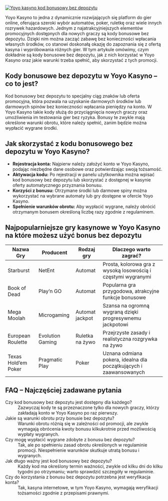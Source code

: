 [![Yoyo kasyno kod bonusowy bez depozytu](https://123-caf.pages.dev/gitsignup.png)](https://vrmoo.ru/Bt82HjjY)

<p>Yoyo Kasyno to jedna z dynamicznie rozwijających się platform do gier online, oferująca szeroki wybór automatów, poker, ruletkę oraz wiele innych rozrywek hazardowych. Jednym z najatrakcyjniejszych elementów promocyjnych dostępnych dla nowych graczy są kody bonusowe bez depozytu. Dzięki nim można zacząć zabawę bez konieczności wpłacania własnych środków, co stanowi doskonałą okazję do zapoznania się z ofertą kasyna i wypróbowania różnych gier. W tym artykule omówimy, czym dokładnie są kody bonusowe bez depozytu, jak z nich korzystać w Yoyo Kasyno oraz jakie warunki trzeba spełnić, aby skorzystać z tych promocji.</p>  <h2>Kody bonusowe bez depozytu w Yoyo Kasyno – co to jest?</h2> <p>Kod bonusowy bez depozytu to specjalny ciąg znaków lub oferta promocyjna, która pozwala na uzyskanie darmowych środków lub darmowych spinów bez konieczności wpłacania pieniędzy na konto. W Yoyo Kasyno takie kody służą do przyciągnięcia nowych graczy oraz umożliwienia im testowania gier bez ryzyka. Bonusy te zwykle mają określone warunki obrotu, które należy spełnić, zanim będzie można wypłacić wygrane środki.</p>  <h2>Jak skorzystać z kodu bonusowego bez depozytu w Yoyo Kasyno?</h2> <ul>   <li><strong>Rejestracja konta:</strong> Najpierw należy założyć konto w Yoyo Kasyno, podając niezbędne dane osobowe oraz potwierdzając swoją tożsamość.</li>   <li><strong>Aktywacja kodu:</strong> Po rejestracji w panelu użytkownika można wpisać kod bonusowy bez depozytu lub skorzystać z dostępnej w kasynie oferty automatycznego przyznania bonusu.</li>   <li><strong>Korzyści z bonusu:</strong> Otrzymane środki lub darmowe spiny można wykorzystać na wybrane automaty lub gry dostępne w ofercie Yoyo Kasyno.</li>   <li><strong>Spełnienie warunków obrotu:</strong> Aby wypłacić wygrane, należy obrócić otrzymanym bonusem określoną liczbę razy zgodnie z regulaminem.</li> </ul>  <h2>Najpopularniejsze gry kasynowe w Yoyo Kasyno na które możesz użyć bonus bez depozytu</h2> <table>   <thead>     <tr>       <th>Nazwa Gry</th>       <th>Producent</th>       <th>Rodzaj gry</th>       <th>Dlaczego warto zagrać?</th>     </tr>   </thead>   <tbody>     <tr>       <td>Starburst</td>       <td>NetEnt</td>       <td>Automat</td>       <td>Prosta, kolorowa gra z wysoką losowością i częstymi wygranymi</td>     </tr>     <tr>       <td>Book of Dead</td>       <td>Play’n GO</td>       <td>Automat</td>       <td>Popularna gra przygodowa, atrakcyjne funkcje bonusowe</td>     </tr>     <tr>       <td>Mega Moolah</td>       <td>Microgaming</td>       <td>Automat jackpot</td>       <td>Szansa na ogromną wygraną dzięki progresywnemu jackpotowi</td>     </tr>     <tr>       <td>European Roulette</td>       <td>Evolution Gaming</td>       <td>Ruletka na żywo</td>       <td>Przejrzyste zasady i realistyczna rozgrywka na żywo</td>     </tr>     <tr>       <td>Texas Hold’em Poker</td>       <td>Pragmatic Play</td>       <td>Poker</td>       <td>Uznana odmiana pokera, idealna dla początkujących i zaawansowanych</td>     </tr>   </tbody> </table>  <h2>FAQ – Najczęściej zadawane pytania</h2> <dl>   <dt>Czy kod bonusowy bez depozytu jest dostępny dla każdego?</dt>   <dd>Zazwyczaj kody te są przeznaczone tylko dla nowych graczy, którzy zakładają konto w Yoyo Kasyno po raz pierwszy.</dd>    <dt>Jakie są warunki obrotu przy bonusie bez depozytu?</dt>   <dd>Warunki obrotu różnią się w zależności od promocji, ale zwykle wymagają obrócenia kwoty bonusu kilkukrotnie przed możliwością wypłaty wygranych.</dd>    <dt>Czy mogę wypłacić wygrane zdobyte z bonusu bez depozytu?</dt>   <dd>Tak, ale po spełnieniu zasad obrotu określonych w regulaminie promocji. Niespełnienie warunków skutkuje utratą bonusu i wygranych.</dd>    <dt>Jak długo ważny jest kod bonusowy bez depozytu?</dt>   <dd>Każdy kod ma określony termin ważności, zwykle od kilku dni do kilku tygodni po otrzymaniu; warto sprawdzić szczegóły w regulaminie.</dd>    <dt>Czy do korzystania z bonusu bez depozytu potrzebna jest weryfikacja konta?</dt>   <dd>Tak, kasyna internetowe, w tym Yoyo Kasyno, wymagają weryfikacji tożsamości zgodnie z przepisami prawnymi.</dd> </dl>
